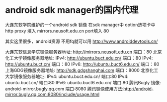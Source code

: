 android sdk manager的国内代理
==========
大连东软学院维护的一个android sdk 镜像
在sdk manager中 option选项卡中
http proxy 填入 mirrors.neusoft.edu.cn port填入 80

其实这里很多，android资源
不用fq就可以用
http://www.androiddevtools.cn/

大连东软信息学院镜像服务器地址:
http://mirrors.neusoft.edu.cn 端口：80
北京化工大学镜像服务器地址:
IPv4: http://ubuntu.buct.edu.cn/ 端口：80
IPv4: http://ubuntu.buct.cn/ 端口：80
IPv6: http://ubuntu.buct6.edu.cn/ 端口：80
上海GDG镜像服务器地址:
http://sdk.gdgshanghai.com 端口：8000
北京化工大学镜像服务器地址:
IPv4: ubuntu.buct.edu.cn/ 端口:80
IPv4: ubuntu.buct.cn/ 端口:80
IPv6: ubuntu.buct6.edu.cn/ 端口:80
腾讯Bugly 镜像:
android-mirror.bugly.qq.com 端口:8080
腾讯镜像使用方法:http://android-mirror.bugly.qq.com:8080/include/usage.html

